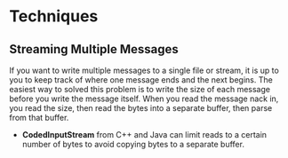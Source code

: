 # Techniques

## Streaming Multiple Messages
If you want to write multiple messages to a single file or stream, it is up to you to keep track of where one message ends and the next begins. The easiest way to solved this problem is to write the size of each message before you write the message itself. When you read the message nack in, you read the size, then read the bytes into a separate buffer, then parse from that buffer. 
* **CodedInputStream** from C++ and Java can limit reads to a certain number of bytes to avoid copying bytes to a separate buffer.